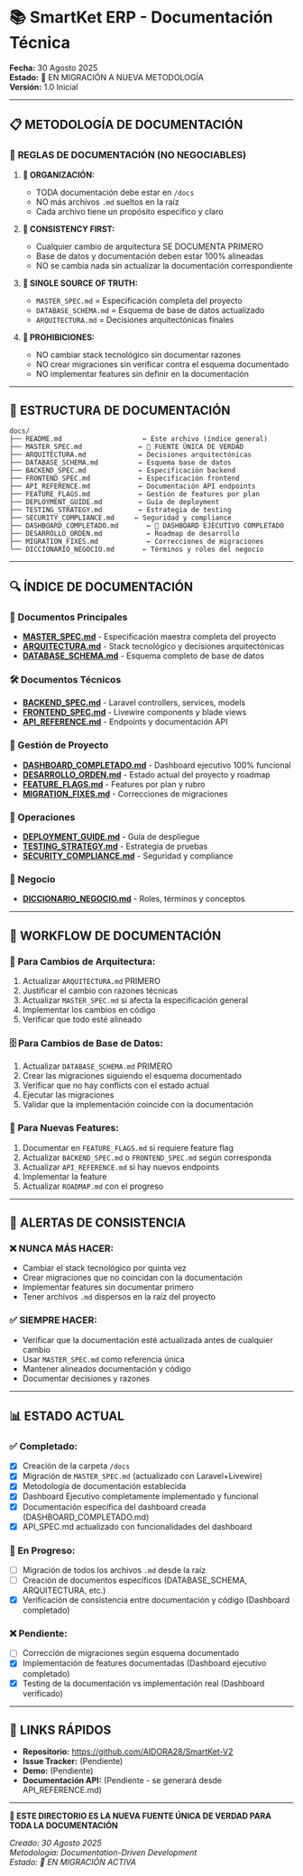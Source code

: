 # 📚 SmartKet ERP - Documentación Técnica

**Fecha:** 30 Agosto 2025  
**Estado:** 🔄 EN MIGRACIÓN A NUEVA METODOLOGÍA  
**Versión:** 1.0 Inicial  

---

## 📋 **METODOLOGÍA DE DOCUMENTACIÓN**

### 🎯 **REGLAS DE DOCUMENTACIÓN (NO NEGOCIABLES)**

1. **📁 ORGANIZACIÓN:**
   - TODA documentación debe estar en `/docs`
   - NO más archivos `.md` sueltos en la raíz
   - Cada archivo tiene un propósito específico y claro

2. **🔄 CONSISTENCY FIRST:**
   - Cualquier cambio de arquitectura SE DOCUMENTA PRIMERO
   - Base de datos y documentación deben estar 100% alineadas
   - NO se cambia nada sin actualizar la documentación correspondiente

3. **📖 SINGLE SOURCE OF TRUTH:**
   - `MASTER_SPEC.md` = Especificación completa del proyecto
   - `DATABASE_SCHEMA.md` = Esquema de base de datos actualizado
   - `ARQUITECTURA.md` = Decisiones arquitectónicas finales

4. **🚫 PROHIBICIONES:**
   - NO cambiar stack tecnológico sin documentar razones
   - NO crear migraciones sin verificar contra el esquema documentado
   - NO implementar features sin definir en la documentación

---

## 📁 **ESTRUCTURA DE DOCUMENTACIÓN**

```
docs/
├── README.md                    ← Este archivo (índice general)
├── MASTER_SPEC.md              ← 🎯 FUENTE ÚNICA DE VERDAD
├── ARQUITECTURA.md             ← Decisiones arquitectónicas
├── DATABASE_SCHEMA.md          ← Esquema base de datos
├── BACKEND_SPEC.md             ← Especificación backend
├── FRONTEND_SPEC.md            ← Especificación frontend
├── API_REFERENCE.md            ← Documentación API endpoints
├── FEATURE_FLAGS.md            ← Gestión de features por plan
├── DEPLOYMENT_GUIDE.md         ← Guía de deployment
├── TESTING_STRATEGY.md         ← Estrategia de testing
├── SECURITY_COMPLIANCE.md     ← Seguridad y compliance
├── DASHBOARD_COMPLETADO.md       ← 🎯 DASHBOARD EJECUTIVO COMPLETADO
├── DESARROLLO_ORDEN.md           ← Roadmap de desarrollo
├── MIGRATION_FIXES.md            ← Correcciones de migraciones
└── DICCIONARIO_NEGOCIO.md       ← Términos y roles del negocio
```

---

## 🔍 **ÍNDICE DE DOCUMENTACIÓN**

### **📖 Documentos Principales**
- **[MASTER_SPEC.md](./MASTER_SPEC.md)** - Especificación maestra completa del proyecto
- **[ARQUITECTURA.md](./ARQUITECTURA.md)** - Stack tecnológico y decisiones arquitectónicas
- **[DATABASE_SCHEMA.md](./DATABASE_SCHEMA.md)** - Esquema completo de base de datos

### **🛠️ Documentos Técnicos**
- **[BACKEND_SPEC.md](./BACKEND_SPEC.md)** - Laravel controllers, services, models
- **[FRONTEND_SPEC.md](./FRONTEND_SPEC.md)** - Livewire components y blade views
- **[API_REFERENCE.md](./API_REFERENCE.md)** - Endpoints y documentación API

### **🎯 Gestión de Proyecto**
- **[DASHBOARD_COMPLETADO.md](./DASHBOARD_COMPLETADO.md)** - Dashboard ejecutivo 100% funcional
- **[DESARROLLO_ORDEN.md](./DESARROLLO_ORDEN.md)** - Estado actual del proyecto y roadmap
- **[FEATURE_FLAGS.md](./FEATURE_FLAGS.md)** - Features por plan y rubro
- **[MIGRATION_FIXES.md](./MIGRATION_FIXES.md)** - Correcciones de migraciones

### **🚀 Operaciones**
- **[DEPLOYMENT_GUIDE.md](./DEPLOYMENT_GUIDE.md)** - Guía de despliegue
- **[TESTING_STRATEGY.md](./TESTING_STRATEGY.md)** - Estrategia de pruebas
- **[SECURITY_COMPLIANCE.md](./SECURITY_COMPLIANCE.md)** - Seguridad y compliance

### **📝 Negocio**
- **[DICCIONARIO_NEGOCIO.md](./DICCIONARIO_NEGOCIO.md)** - Roles, términos y conceptos

---

## 🎯 **WORKFLOW DE DOCUMENTACIÓN**

### **📝 Para Cambios de Arquitectura:**
1. Actualizar `ARQUITECTURA.md` PRIMERO
2. Justificar el cambio con razones técnicas
3. Actualizar `MASTER_SPEC.md` si afecta la especificación general
4. Implementar los cambios en código
5. Verificar que todo esté alineado

### **🗄️ Para Cambios de Base de Datos:**
1. Actualizar `DATABASE_SCHEMA.md` PRIMERO
2. Crear las migraciones siguiendo el esquema documentado
3. Verificar que no hay conflicts con el estado actual
4. Ejecutar las migraciones
5. Validar que la implementación coincide con la documentación

### **🔧 Para Nuevas Features:**
1. Documentar en `FEATURE_FLAGS.md` si requiere feature flag
2. Actualizar `BACKEND_SPEC.md` o `FRONTEND_SPEC.md` según corresponda
3. Actualizar `API_REFERENCE.md` si hay nuevos endpoints
4. Implementar la feature
5. Actualizar `ROADMAP.md` con el progreso

---

## 🚨 **ALERTAS DE CONSISTENCIA**

### **❌ NUNCA MÁS HACER:**
- Cambiar el stack tecnológico por quinta vez
- Crear migraciones que no coincidan con la documentación
- Implementar features sin documentar primero
- Tener archivos `.md` dispersos en la raíz del proyecto

### **✅ SIEMPRE HACER:**
- Verificar que la documentación esté actualizada antes de cualquier cambio
- Usar `MASTER_SPEC.md` como referencia única
- Mantener alineados documentación y código
- Documentar decisiones y razones

---

## 📊 **ESTADO ACTUAL**

### **✅ Completado:**
- [x] Creación de la carpeta `/docs`
- [x] Migración de `MASTER_SPEC.md` (actualizado con Laravel+Livewire)
- [x] Metodología de documentación establecida
- [x] Dashboard Ejecutivo completamente implementado y funcional
- [x] Documentación específica del dashboard creada (DASHBOARD_COMPLETADO.md)
- [x] API_SPEC.md actualizado con funcionalidades del dashboard

### **🔄 En Progreso:**
- [ ] Migración de todos los archivos `.md` desde la raíz
- [ ] Creación de documentos específicos (DATABASE_SCHEMA, ARQUITECTURA, etc.)
- [x] Verificación de consistencia entre documentación y código (Dashboard completado)

### **❌ Pendiente:**
- [ ] Corrección de migraciones según esquema documentado
- [x] Implementación de features documentadas (Dashboard ejecutivo completado)
- [x] Testing de la documentación vs implementación real (Dashboard verificado)

---

## 🔗 **LINKS RÁPIDOS**

- **Repositorio:** https://github.com/AIDORA28/SmartKet-V2
- **Issue Tracker:** (Pendiente)
- **Demo:** (Pendiente)
- **Documentación API:** (Pendiente - se generará desde API_REFERENCE.md)

---

**🎯 ESTE DIRECTORIO ES LA NUEVA FUENTE ÚNICA DE VERDAD PARA TODA LA DOCUMENTACIÓN**

*Creado: 30 Agosto 2025*  
*Metodología: Documentation-Driven Development*  
*Estado: 🔄 EN MIGRACIÓN ACTIVA*
